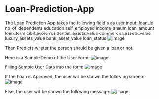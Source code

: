 # Loan-Prediction-App

The Loan Prediction App takes the following field's as user input:
loan_id	no_of_dependents	education	self_employed	income_annum	loan_amount	loan_term	cibil_score	residential_assets_value	commercial_assets_value	luxury_assets_value	bank_asset_value	loan_status
![image](https://github.com/user-attachments/assets/a10317d2-8d60-4f59-bc7b-26c9a0eff532)

Then Predicts wheter the person should be given a loan or not. 

Here is a Sample Demo of the User Form:
![image](https://github.com/user-attachments/assets/72c57471-0f5e-4aca-9e00-c02a365beafa)

Filling Sample User Data into the form:
![image](https://github.com/user-attachments/assets/e12a96ec-2709-4f1e-ad60-3ed2fb1a8ea9)

If the Loan is Approved, the user will be shown the following screen:
![image](https://github.com/user-attachments/assets/27d39e30-c600-40ae-912d-ff23cd86f3e4)

Else, the user will be shown the following message:
![image](https://github.com/user-attachments/assets/771a1939-6dba-493e-9b6b-d24815276900)
